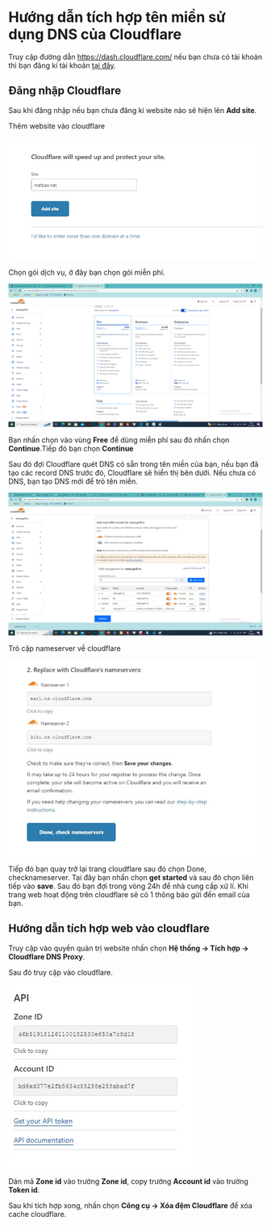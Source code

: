 # Hướng dẫn tích hợp tên miền sử dụng DNS của Cloudflare
Truy cập đường dẫn https://dash.cloudflare.com/ nếu bạn chưa có tài khoản thì bạn đăng kí tài khoản [tại đây](https://dash.cloudflare.com/sign-up).

## Đăng nhập Cloudflare

Sau khi đăng nhập nếu bạn chưa đăng kí website nào sẽ hiện lên **Add site**.

Thêm website vào cloudflare

![Cloudflare](img/hinh-anh-cloudflare.jpg)

Chọn gói dịch vụ, ở đây bạn chọn gói miễn phí.

![Cloudflare](img/hinh-anh-cloudflare-1.jpg)

Bạn nhấn chọn vào vùng **Free** để dùng miễn phí sau đó nhấn chọn **Continue**.Tiếp đó bạn chọn **Continue**

Sau đó đợi Cloudflare quét DNS có sẵn trong tên miền của bạn, nếu bạn đã tạo các record DNS trước đó, Cloudflare sẽ hiển thị bên dưới. Nếu chưa có DNS, bạn tạo DNS mới để trỏ tên miền.

![Cloudflare](img/hinh-anh-cloudflare-4.jpg)

Trỏ cặp nameserver về cloudflare

![Cloudflare](img/hinh-anh-cloudflare-2.jpg)

Tiếp đó bạn quay trở lại trang cloudflare sau đó chọn Done, checknameserver. Tại đây bạn nhấn chọn **get started** và sau đó chọn liên tiếp vào **save**. Sau đó bạn đợi trong vòng 24h để nhà cung cấp xử lí. Khi trang web hoạt động trên cloudflare sẽ có 1 thông báo gửi đến email của bạn.

## Hướng dẫn tích hợp web vào cloudflare

Truy cập vào quyền quản trị website nhấn chọn **Hệ thống -> Tích hợp -> Cloudflare DNS Proxy**. 

Sau đó truy cập vào cloudflare.

![Cloudflare](img/hinh-anh-cloudflare-3.jpg)

Dán mã **Zone id** vào trường **Zone id**, copy trường **Account id** vào trường **Token id**.

Sau khi tích hợp xong, nhấn chọn **Công cụ -> Xóa đệm Cloudflare** để xóa cache cloudflare.
